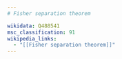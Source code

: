 ```yaml
---
# Fisher separation theorem

wikidata: Q488541
msc_classification: 91
wikipedia_links:
  - "[[Fisher separation theorem]]"
---
```

